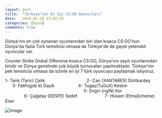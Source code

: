 ```yaml
---
layout: post
title:  "Türkiye'nin En İyi CS:GO Oyuncuları"
date:   2018-02-20 23:02:19
categories: [Oyun]
comments: true
---
```

Dünya'nın en çok oynanan oyunlarından biri olan kısaca CS:GO'nun Dünya'da fazla Türk temsilcisi olmasa da Türkiye'de de gayet yetenekli oyuncular var.

Counter Strike Global Offensive kısaca CS:GO, Dünya'nın sayılı oyunlarından biridir ve Dünya genelinde çok büyük turnuvaları yapılmaktadır. Türkiye'nin pek temsilcisi olmasa da sizinle en iyi 7 türk oyuncuyu paylaşmak istiyoruz.



1- Tarık (Taric) Çelik                                     
2- Can (XANTARES) Dörtkardeş               
3- Fatih(gob b) Dayik                      
4- Tugay(TuGuX) Keskin                                                                                                
5- Engin (ngiN) Kor                                                    
6- Çağatay (DESPE) Sedef                       
7- Hüsam (EtmaScheme) Ener                                           
               

![image](https://www.m-powers.net/wp-content/uploads/2016/12/cs-go-817x320.png)
